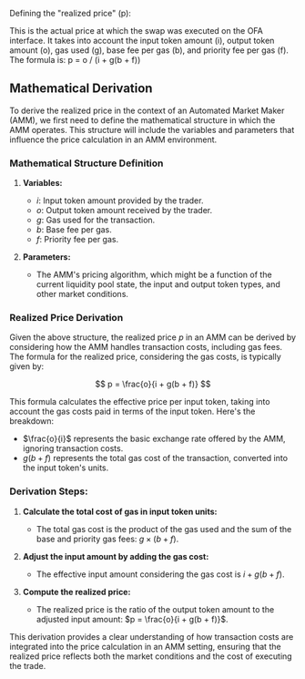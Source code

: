 Defining the "realized price" (p):

This is the actual price at which the swap was executed on the OFA interface.
It takes into account the input token amount (i), output token amount (o), gas used (g), base fee per gas (b), and priority fee per gas (f).
The formula is: p = o / (i + g(b + f))

## Mathematical Derivation

To derive the realized price in the context of an Automated Market Maker (AMM), we first need to define the mathematical structure in which the AMM operates. This structure will include the variables and parameters that influence the price calculation in an AMM environment.

### Mathematical Structure Definition

1. **Variables:**
   - $i$: Input token amount provided by the trader.
   - $o$: Output token amount received by the trader.
   - $g$: Gas used for the transaction.
   - $b$: Base fee per gas.
   - $f$: Priority fee per gas.

2. **Parameters:**
   - The AMM's pricing algorithm, which might be a function of the current liquidity pool state, the input and output token types, and other market conditions.

### Realized Price Derivation

Given the above structure, the realized price $p$ in an AMM can be derived by considering how the AMM handles transaction costs, including gas fees. The formula for the realized price, considering the gas costs, is typically given by:

$$
p = \frac{o}{i + g(b + f)}
$$

This formula calculates the effective price per input token, taking into account the gas costs paid in terms of the input token. Here's the breakdown:

- $\frac{o}{i}$ represents the basic exchange rate offered by the AMM, ignoring transaction costs.
- $g(b + f)$ represents the total gas cost of the transaction, converted into the input token's units.

### Derivation Steps:

1. **Calculate the total cost of gas in input token units:**
   - The total gas cost is the product of the gas used and the sum of the base and priority gas fees: $g \times (b + f)$.

2. **Adjust the input amount by adding the gas cost:**
   - The effective input amount considering the gas cost is $i + g(b + f)$.

3. **Compute the realized price:**
   - The realized price is the ratio of the output token amount to the adjusted input amount: $p = \frac{o}{i + g(b + f)}$.

This derivation provides a clear understanding of how transaction costs are integrated into the price calculation in an AMM setting, ensuring that the realized price reflects both the market conditions and the cost of executing the trade.
